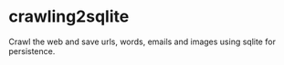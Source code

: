 # crawling2sqlite
Crawl the web and save urls, words, emails and images using sqlite for persistence.
